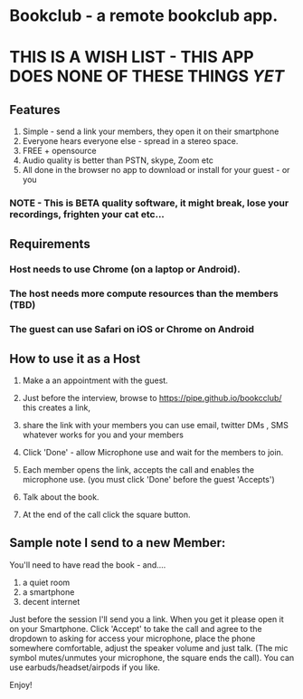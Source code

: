 # Bookclub - a remote bookclub app.

# THIS IS A WISH LIST - THIS APP DOES NONE OF THESE THINGS _YET_

## Features
1) Simple - send a link your members, they open it on their smartphone
2) Everyone hears everyone else - spread in a stereo space.
3) FREE + opensource
4) Audio quality is better than PSTN, skype, Zoom etc 
5) All done in the browser no app to download or install for your guest - or you

### NOTE - This is BETA quality software, it might break, lose your recordings, frighten your cat etc...

## Requirements
### Host needs to use Chrome (on a laptop or Android).
### The host needs more compute resources than the members (TBD)
### The guest can use Safari on iOS or Chrome on Android

## How to use it as a Host

1) Make a an appointment with the guest.
2) Just before the interview, browse to https://pipe.github.io/bookcclub/ 
this creates a link, 
3) share the link with your members 
you can use email, twitter DMs , SMS whatever works for you and your members
4) Click 'Done' - allow Microphone use and wait for the members to join.
5) Each member opens the link, accepts the call and enables the microphone use.
(you must click 'Done' before the guest 'Accepts')
6) Talk about the book.

7) At the end of the call click the square button.

## Sample note I send to a new Member:
You'll need to have read the book - and....
1) a quiet room
2) a smartphone
3) decent internet

Just before the session I'll send you a link.
When you get it please open it on your Smartphone. Click 'Accept' to take the call and agree to the dropdown to 
asking for access your microphone, place the phone somewhere comfortable, adjust the speaker volume and just talk. (The mic symbol mutes/unmutes your microphone, the square ends the call). You can use earbuds/headset/airpods if you like.


Enjoy! 


